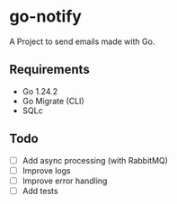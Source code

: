 # go-notify

A Project to send emails made with Go.

## Requirements

- Go 1.24.2
- Go Migrate (CLI)
- SQLc

## Todo

- [ ] Add async processing (with RabbitMQ)
- [ ] Improve logs
- [ ] Improve error handling
- [ ] Add tests
